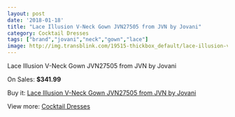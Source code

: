 ```yaml
---
layout: post
date: '2018-01-18'
title: "Lace Illusion V-Neck Gown JVN27505 from JVN by Jovani"
category: Cocktail Dresses
tags: ["brand","jovani","neck","gown","lace"]
image: http://img.transblink.com/19515-thickbox_default/lace-illusion-v-neck-gown-jvn27505-from-jvn-by-jovani.jpg
---
```

Lace Illusion V-Neck Gown JVN27505 from JVN by Jovani

On Sales: **$341.99**
<a href="https://www.transblink.com/en/cocktail-dresses/6141-lace-illusion-v-neck-gown-jvn27505-from-jvn-by-jovani.html"><amp-img layout="responsive" width="600" height="600" src="//img.transblink.com/19515-thickbox_default/lace-illusion-v-neck-gown-jvn27505-from-jvn-by-jovani.jpg" alt="Lace Illusion V-Neck Gown JVN27505 from JVN by Jovani 0" /></a>
<a href="https://www.transblink.com/en/cocktail-dresses/6141-lace-illusion-v-neck-gown-jvn27505-from-jvn-by-jovani.html"><amp-img layout="responsive" width="600" height="600" src="//img.transblink.com/19516-thickbox_default/lace-illusion-v-neck-gown-jvn27505-from-jvn-by-jovani.jpg" alt="Lace Illusion V-Neck Gown JVN27505 from JVN by Jovani 1" /></a>

Buy it: [Lace Illusion V-Neck Gown JVN27505 from JVN by Jovani](https://www.transblink.com/en/cocktail-dresses/6141-lace-illusion-v-neck-gown-jvn27505-from-jvn-by-jovani.html "Lace Illusion V-Neck Gown JVN27505 from JVN by Jovani")

View more: [Cocktail Dresses](https://www.transblink.com/en/38-cocktail-dresses "Cocktail Dresses")